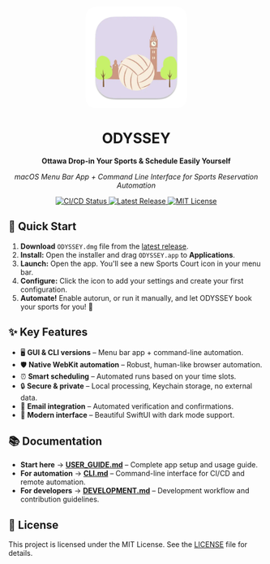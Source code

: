 <div align="center">
  <img src="Assets/AppIcon.iconset/icon_512x512.png" alt="ODYSSEY Logo" width="200" style="border-radius: 20px;">
  <h1>ODYSSEY</h1>
  <p><strong>Ottawa Drop-in Your Sports & Schedule Easily Yourself</strong></p>
  <p><em>macOS Menu Bar App + Command Line Interface for Sports Reservation Automation</em></p>
  <p>
    <a href="https://github.com/Amet13/ODYSSEY/actions/workflows/ci-cd.yml">
<img src="https://github.com/Amet13/ODYSSEY/actions/workflows/ci-cd.yml/badge.svg" alt="CI/CD Status">
    </a>
    <a href="https://github.com/Amet13/ODYSSEY/releases">
      <img src="https://img.shields.io/github/v/release/Amet13/ODYSSEY?label=version" alt="Latest Release">
    </a>
    <a href="https://github.com/Amet13/ODYSSEY/blob/main/LICENSE">
      <img src="https://img.shields.io/badge/License-MIT-green" alt="MIT License">
    </a>
  </p>
</div>

## 🚀 Quick Start

1. **Download** `ODYSSEY.dmg` file from the [latest release](https://github.com/Amet13/ODYSSEY/releases/latest/).
2. **Install:** Open the installer and drag `ODYSSEY.app` to **Applications**.
3. **Launch:** Open the app. You'll see a new Sports Court icon in your menu bar.
4. **Configure:** Click the icon to add your settings and create your first configuration.
5. **Automate!** Enable autorun, or run it manually, and let ODYSSEY book your sports for you! 🎉

## ✨ Key Features

- 🖥️ **GUI & CLI versions** – Menu bar app + command-line automation.
- 🛡️ **Native WebKit automation** – Robust, human-like browser automation.
- ⏰ **Smart scheduling** – Automated runs based on your time slots.
- 🔒 **Secure & private** – Local processing, Keychain storage, no external data.
- 📧 **Email integration** – Automated verification and confirmations.
- 🎨 **Modern interface** – Beautiful SwiftUI with dark mode support.

## 📚 Documentation

- **Start here** → **[USER_GUIDE.md](Documentation/USER_GUIDE.md)** – Complete app setup and usage guide.
- **For automation** → **[CLI.md](Documentation/CLI.md)** – Command-line interface for CI/CD and remote automation.
- **For developers** → **[DEVELOPMENT.md](Documentation/DEVELOPMENT.md)** – Development workflow and contribution guidelines.

## 📄 License

This project is licensed under the MIT License. See the [LICENSE](LICENSE) file for details.
